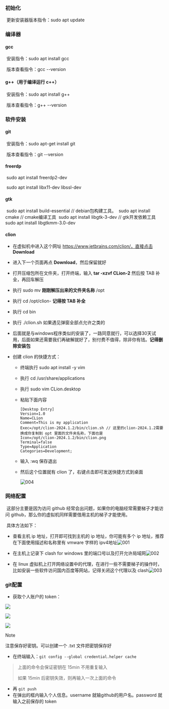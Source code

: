 ### 初始化

​	更新安装器版本指令：sudo apt update



### 编译器

#### gcc

​	安装指令：sudo apt install gcc

​	版本查看指令：gcc --version

#### g++（用于编译运行 c++）

​	安装指令：sudo apt install g++

​	版本查看指令：g++ --version

### 软件安装

#### git

​	安装指令：sudo apt-get install git

​	版本查看指令：git --version

#### freerdp

​	sudo apt install freerdp2-dev

​	sudo apt install libx11-dev libssl-dev

#### gtk

​	sudo apt install build-essential			// debian包构建工具。
​	sudo apt install cmake						// cmake编译工具
​	sudo apt install libgtk-3-dev				// gtk开发依赖工具
​	sudo apt install libgtkmm-3.0-dev 

#### clion

- 在虚拟机中进入这个网址 https://www.jetbrains.com/clion/，直接点击 **Download**

- 进入下一个页面再点 **Download**，然后保留就好

- 打开压缩包所在文件夹，打开终端，输入 **tar -xzvf CLion-2** 然后按 TAB 补全，再回车解压

- 执行 sudo mv **刚刚解压出来的文件夹名称** /opt

- 执行 cd /opt/clion- **记得按 TAB 补全**

- 执行 cd bin

- 执行 ./clion.sh 如果遇见弹窗全部点允许之类的

- 后面就是与windows程序类似的安装了，一路同意就行，可以选择30天试用，后面如果还需要我们再破解就好了，别付费不值得，除非你有钱。**记得删除安装包**

- 创建 clion 的快捷方式：

  - 终端执行 sudo apt install -y vim

  - 执行 cd /usr/share/applications

  - 执行 sudo vim CLion.desktop

  - 粘贴下面内容

    ```
    [Desktop Entry]
    Version=1.0
    Name=CLion
    Comment=This is my application
    Exec=/opt/clion-2024.1.2/bin/clion.sh // 这里的clion-2024.1.2需要换成你复制到 opt 里面的文件夹名称，下面也是
    Icon=/opt/clion-2024.1.2/bin/clion.png
    Terminal=false
    Type=Application
    Categories=Development;
    ```

  - 输入  :wq 保存退出

  - 然后这个位置就有 clion 了，右键点击即可发送快捷方式到桌面

    ![004](linux环境安装_image\004.jpg)

### 网络配置

​	这部分主要是因为访问 github 经常会出问题，如果你的电脑经常需要梯子才能访问 github，那么你的虚拟机同样需要借用主机的梯子才能使用。

​	具体方法如下：

- 查看主机 ip 地址，打开即可找到主机的 ip 地址，你可能有多个 ip 地址，推荐在下面使用描述和名称里有 vmware 字样的 ipv4地址![001](linux环境安装_image\001.jpg)

- 在主机上记录下 clash for windows 里的端口号以及打开允许局域网![002](linux环境安装_image\002.jpg)

- 在 linux 虚拟机上打开网络设置中的代理，在进行一些不需要梯子的操作时，比如安装一些软件访问国内百度等网站，记得关闭这个代理以及 clash![003](linux环境安装_image\003.jpg)

### git配置

* 获取个人账户的 token：

![](linux环境安装_image\005.png)

![](linux环境安装_image\006.png)

![](linux环境安装_image\007.png)

> [!NOTE]
>
> 注意保存好密钥。可以创建一个 .txt 文件把密钥保存好

* 在终端输入：`git config --global credential.helper cache`

> 上面的命令会保证密钥在 15min 不用重复输入
>
> 如果 15min 后密钥失效，则再输入一次上面的命令

* 再 `git push`
* 在弹出的框内输入个人信息。username 就输github的用户名。password 就输入之前保存的 token


